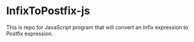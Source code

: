 # InfixToPostfix-js
This is repo for JavaScript program that will convert an Infix expression to Postfix expression.
